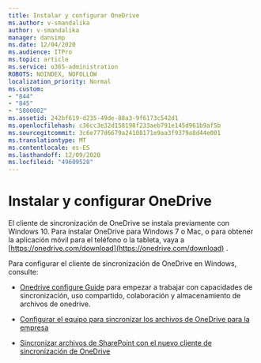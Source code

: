 ```yaml
---
title: Instalar y configurar OneDrive
ms.author: v-smandalika
author: v-smandalika
manager: dansimp
ms.date: 12/04/2020
ms.audience: ITPro
ms.topic: article
ms.service: o365-administration
ROBOTS: NOINDEX, NOFOLLOW
localization_priority: Normal
ms.custom:
- "844"
- "845"
- "5800002"
ms.assetid: 242bf619-d235-49de-88a3-9f6173c542d1
ms.openlocfilehash: c36cc3e32d158198f233aeb791e145d961b9af5b
ms.sourcegitcommit: 3c6e777d6679a24108171e9aa3f9379a8d44e001
ms.translationtype: MT
ms.contentlocale: es-ES
ms.lasthandoff: 12/09/2020
ms.locfileid: "49609528"
---
```

# <a name="install-and-configure-onedrive"></a>Instalar y configurar OneDrive

El cliente de sincronización de OneDrive se instala previamente con Windows 10. Para instalar OneDrive para Windows 7 o Mac, o para obtener la aplicación móvil para el teléfono o la tableta, vaya a [https://onedrive.com/download](https://onedrive.com/download) .
  
Para configurar el cliente de sincronización de OneDrive en Windows, consulte:
  
- [Onedrive configure Guide](https://admin.microsoft.com/adminportal/home#/modernonboarding/onedrivequickstartguide) para empezar a trabajar con capacidades de sincronización, uso compartido, colaboración y almacenamiento de archivos de onedrive.

- [Configurar el equipo para sincronizar los archivos de OneDrive para la empresa](https://go.microsoft.com/fwlink/?linkid=533375)

- [Sincronizar archivos de SharePoint con el nuevo cliente de sincronización de OneDrive](https://go.microsoft.com/fwlink/?linkid=871666)
